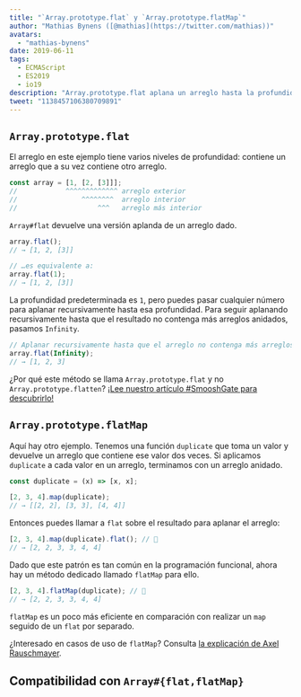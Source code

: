 ```yaml
---
title: "`Array.prototype.flat` y `Array.prototype.flatMap`"
author: "Mathias Bynens ([@mathias](https://twitter.com/mathias))"
avatars:
  - "mathias-bynens"
date: 2019-06-11
tags:
  - ECMAScript
  - ES2019
  - io19
description: "Array.prototype.flat aplana un arreglo hasta la profundidad especificada. Array.prototype.flatMap es equivalente a realizar un map seguido de un flat por separado."
tweet: "1138457106380709891"
---
```

## `Array.prototype.flat`

El arreglo en este ejemplo tiene varios niveles de profundidad: contiene un arreglo que a su vez contiene otro arreglo.

```js
const array = [1, [2, [3]]];
//            ^^^^^^^^^^^^^ arreglo exterior
//                ^^^^^^^^  arreglo interior
//                    ^^^   arreglo más interior
```

`Array#flat` devuelve una versión aplanda de un arreglo dado.

```js
array.flat();
// → [1, 2, [3]]

// …es equivalente a:
array.flat(1);
// → [1, 2, [3]]
```

La profundidad predeterminada es `1`, pero puedes pasar cualquier número para aplanar recursivamente hasta esa profundidad. Para seguir aplanando recursivamente hasta que el resultado no contenga más arreglos anidados, pasamos `Infinity`.

```js
// Aplanar recursivamente hasta que el arreglo no contenga más arreglos anidados:
array.flat(Infinity);
// → [1, 2, 3]
```

¿Por qué este método se llama `Array.prototype.flat` y no `Array.prototype.flatten`? [¡Lee nuestro artículo #SmooshGate para descubrirlo!](https://developers.google.com/web/updates/2018/03/smooshgate)

## `Array.prototype.flatMap`

Aquí hay otro ejemplo. Tenemos una función `duplicate` que toma un valor y devuelve un arreglo que contiene ese valor dos veces. Si aplicamos `duplicate` a cada valor en un arreglo, terminamos con un arreglo anidado.

```js
const duplicate = (x) => [x, x];

[2, 3, 4].map(duplicate);
// → [[2, 2], [3, 3], [4, 4]]
```

Entonces puedes llamar a `flat` sobre el resultado para aplanar el arreglo:

```js
[2, 3, 4].map(duplicate).flat(); // 🐌
// → [2, 2, 3, 3, 4, 4]
```

Dado que este patrón es tan común en la programación funcional, ahora hay un método dedicado llamado `flatMap` para ello.

```js
[2, 3, 4].flatMap(duplicate); // 🚀
// → [2, 2, 3, 3, 4, 4]
```

`flatMap` es un poco más eficiente en comparación con realizar un `map` seguido de un `flat` por separado.

¿Interesado en casos de uso de `flatMap`? Consulta [la explicación de Axel Rauschmayer](https://exploringjs.com/impatient-js/ch_arrays.html#flatmap-mapping-to-zero-or-more-values).

## Compatibilidad con `Array#{flat,flatMap}`

<feature-support chrome="69 /blog/v8-release-69#javascript-language-features"
                 firefox="62"
                 safari="12"
                 nodejs="11"
                 babel="sí https://github.com/zloirock/core-js#ecmascript-array"></feature-support>
